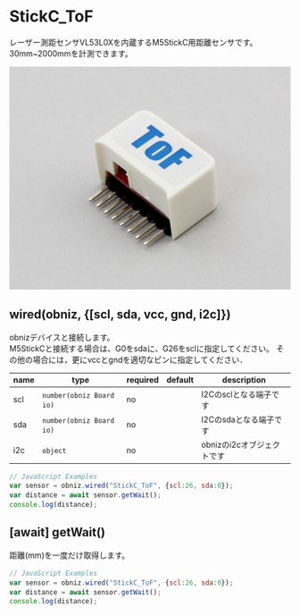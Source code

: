 # StickC_ToF

レーザー測距センサVL53L0Xを内蔵するM5StickC用距離センサです。
30mm~2000mmを計測できます。

![](./image.jpg)

## wired(obniz, {[scl, sda, vcc, gnd, i2c]})
obnizデバイスと接続します。  
M5StickCと接続する場合は、G0をsdaに、G26をsclに指定してください。
その他の場合には，更にvccとgndを適切なピンに指定してください．  

name | type | required | default | description
--- | --- | --- | --- | ---
scl | `number(obniz Board io)` | no |  &nbsp; | I2Cのsclとなる端子です
sda | `number(obniz Board io)` | no | &nbsp;  | I2Cのsdaとなる端子です
i2c | `object` | no | &nbsp;  | obnizのi2cオブジェクトです

```javascript
// JavaScript Examples
var sensor = obniz.wired("StickC_ToF", {scl:26, sda:0});
var distance = await sensor.getWait();
console.log(distance);
```

## [await] getWait()
距離(mm)を一度だけ取得します。

```javascript
// JavaScript Examples
var sensor = obniz.wired("StickC_ToF", {scl:26, sda:0});
var distance = await sensor.getWait();
console.log(distance);
```